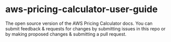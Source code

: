 # aws-pricing-calculator-user-guide
The open source version of the AWS Pricing Calculator docs. You can submit feedback &amp; requests for changes by submitting issues in this repo or by making proposed changes &amp; submitting a pull request.
